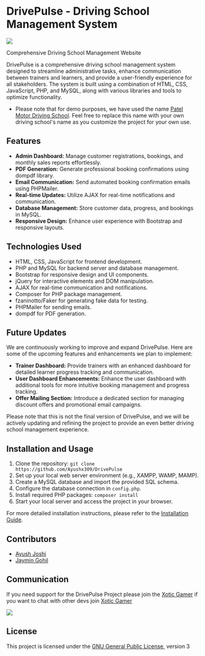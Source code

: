 # DrivePulse - Driving School Management System

![](https://cdn.discordapp.com/attachments/1144273100112932914/1145293309225467914/20230827_151607.png)

Comprehensive Driving School Management Website

DrivePulse is a comprehensive driving school management system designed to streamline administrative tasks, enhance communication between trainers and learners, and provide a user-friendly experience for all stakeholders. The system is built using a combination of HTML, CSS, JavaScript, PHP, and MySQL, along with various libraries and tools to optimize functionality.

- Please note that for demo purposes, we have used the name [Patel Motor Driving School](https://goo.gl/maps/HaC1BxXnCFTbGZFB8).  Feel free to replace this name with your own driving school's name as you customize the project for your own use.



## Features

- **Admin Dashboard:** Manage customer registrations, bookings, and monthly sales reports effortlessly.
- **PDF Generation:** Generate professional booking confirmations using dompdf library.
- **Email Communication:** Send automated booking confirmation emails using PHPMailer.
- **Real-time Updates:** Utilize AJAX for real-time notifications and communication.
- **Database Management:** Store customer data, progress, and bookings in MySQL.
- **Responsive Design:** Enhance user experience with Bootstrap and responsive layouts.

## Technologies Used

- HTML, CSS, JavaScript for frontend development.
- PHP and MySQL for backend server and database management.
- Bootstrap for responsive design and UI components.
- jQuery for interactive elements and DOM manipulation.
- AJAX for real-time communication and notifications.
- Composer for PHP package management.
- fzaninotto/Faker for generating fake data for testing.
- PHPMailer for sending emails.
- dompdf for PDF generation.



## Future Updates

We are continuously working to improve and expand DrivePulse. Here are some of the upcoming features and enhancements we plan to implement:

- **Trainer Dashboard:** Provide trainers with an enhanced dashboard for detailed learner progress tracking and communication.
- **User Dashboard Enhancements:** Enhance the user dashboard with additional tools for more intuitive booking management and progress tracking.
- **Offer Mailing Section:** Introduce a dedicated section for managing discount offers and promotional email campaigns.

Please note that this is not the final version of DrivePulse, and we will be actively updating and refining the project to provide an even better driving school management experience.


## Installation and Usage

1. Clone the repository: `git clone https://github.com/Ayushx309/DrivePulse`
2. Set up your local web server environment (e.g., XAMPP, WAMP, MAMP).
3. Create a MySQL database and import the provided SQL schema.
4. Configure the database connection in `config.php`.
5. Install required PHP packages: `composer install`
6. Start your local server and access the project in your browser.

For more detailed installation instructions, please refer to the [Installation Guide](installation.md).

## Contributors

- [Ayush Joshi](https://github.com/Ayushx309)
- [Jaymin Gohil](https://github.com/x0tic0p)



## Communication

If you need support for the DrivePulse Project please join the [Xotic Gamer](https://discord.gg/VfWQ7YcD6Q) if you want to chat with other devs join [Xotic Gamer](https://discord.gg/VfWQ7YcD6Q)

[![](https://discord.com/api/guilds/519527459620651011/embed.png)](https://discord.gg/VfWQ7YcD6Q) 


## License

This project is licensed under the [GNU General Public License](LICENSE), version 3
